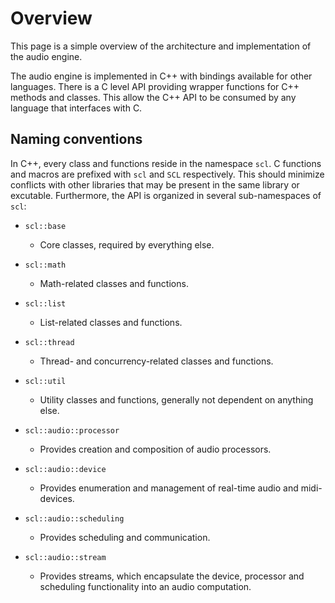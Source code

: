 Overview
==========

This page is a simple overview of the architecture and implementation of the audio engine.

The audio engine is implemented in C++ with bindings available for other languages. There is a C level API providing wrapper functions for C++ methods and classes. This allow the C++ API to be consumed by any language that interfaces with C.

Naming conventions
----------

In C++, every class and functions reside in the namespace `scl`. C functions and macros are prefixed with `scl` and `SCL` respectively. This should minimize conflicts with other libraries that may be present in the same library or excutable. Furthermore, the API is organized in several sub-namespaces of `scl`:

* `scl::base`       
  * Core classes, required by everything else.
* `scl::math`       
  * Math-related classes and functions.
* `scl::list`       
  * List-related classes and functions.
* `scl::thread`     
  * Thread- and concurrency-related classes and functions.
* `scl::util`       
  * Utility classes and functions, generally not dependent on anything else.


* `scl::audio::processor`
  * Provides creation and composition of audio processors. 
* `scl::audio::device`
  * Provides enumeration and management of real-time audio and midi-devices. 
* `scl::audio::scheduling`
  * Provides scheduling and communication.
* `scl::audio::stream`
  * Provides streams, which encapsulate the device, processor and scheduling functionality into an audio computation.
